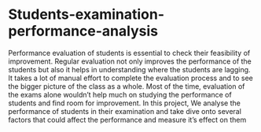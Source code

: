 # Students-examination-performance-analysis
Performance evaluation of students is essential to check their feasibility  of improvement. Regular evaluation not only improves the performance  of the students but also it helps in understanding where the students are  lagging. It takes a lot of manual effort to complete the evaluation process  and to see the bigger picture of the class as a whole. Most of the time,  evaluation of the exams alone wouldn’t help much on studying the  performance of students and find room for improvement.  In this project, We analyse the performance of students in their  examination and take dive onto several factors that could affect the  performance and measure it’s effect on them

